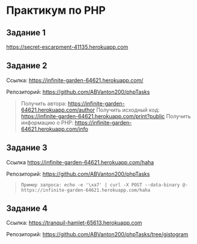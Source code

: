 # Практикум	по	PHP

## Задание 1

https://secret-escarpment-41135.herokuapp.com

## Задание 2

Ссылка: https://infinite-garden-64621.herokuapp.com/

Репозиторий: https://github.com/ABVanton200/phpTasks

> Получить автора: https://infinite-garden-64621.herokuapp.com/author
> Получить исходный код: https://infinite-garden-64621.herokuapp.com/print?public
> Получить информацию о PHP: https://infinite-garden-64621.herokuapp.com/info

## Задание 3

Ссылка https://infinite-garden-64621.herokuapp.com/haha

Репозиторий: https://github.com/ABVanton200/phpTasks

> `Пример запроса: echo -e '\xa7' | curl -X POST --data-binary @- https://infinite-garden-64621.herokuapp.com/haha`

## Задание 4

Ссылка: https://tranquil-hamlet-65613.herokuapp.com

Репозиторий: https://github.com/ABVanton200/phpTasks/tree/gistogram
